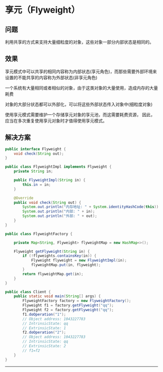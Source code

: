 # 享元（Flyweight）

## 问题

利用共享的方式来支持大量细粒度的对象，这些对象一部分内部状态是相同的。

## 效果

享元模式中可以共享的相同内容称为内部状态(享元角色)，而那些需要外部环境来设置的不能共享的内容称为外部状态(非享元角色)

一个系统有大量相同或者相似的对象，由于这类对象的大量使用，造成内存的大量耗费

对象的大部分状态都可以外部化，可以将这些外部状态传入对象中(细粒度对象)

使用享元模式需要维护一个存储享元对象的享元池，而这需要耗费资源，
因此，应当在多次重复使用享元对象时才值得使用享元模式。


## 解决方案

```java
public interface Flyweight {
    void check(String out);
}

public class FlyweightImpl implements Flyweight {
    private String in;

    public FlyweightImpl(String in) {
        this.in = in;
    }

    @Override
    public void check(String out) {
        System.out.println("内存地址: " + System.identityHashCode(this));
        System.out.println("内部: " + in);
        System.out.println("外部: " + out);
    }
}

public class FlyweightFactory {

    private Map<String, Flyweight> flyweightMap = new HashMap<>();

    Flyweight getFlyweight(String in) {
        if (!flyweights.containsKey(in)) {
            Flyweight flyweight = new FlyweightImpl(in);
            flyweightMap.put(in, flyweight);
        }
        return flyweightMap.get(in);
    }
}

public class Client {
    public static void main(String[] args) {
        FlyweightFactory factory = new FlyweightFactory();
        Flyweight f1 = factory.getFlyweight("qq");
        Flyweight f2 = factory.getFlyweight("qq");
        f1.doOperation("1");
        // Object address: 1043227783
        // IntrinsicState: qq
        // ExtrinsicState: 1
        f2.doOperation("2");
        // Object address: 1043227783
        // IntrinsicState: qq
        // ExtrinsicState: 2
        // f1=f2
    }
}
```









----
